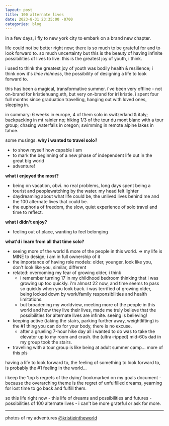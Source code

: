 ```yaml
---
layout: post
title: 100 alternate lives
date: 2023-8-31 23:35:00 -0700
categories: blog
---
```


in a few days, i fly to new york city to embark on a brand new chapter.

life could not be better right now; there is so much to be grateful for and to look forward to. so much uncertainty but this is the beauty of having infinite possibilities of lives to live. this is the greatest joy of youth, i think.

i used to think the greatest joy of youth was bodily health & resilience; i think now it's _time richness_, the possibility of designing a life to look forward to.

this has been a magical, transformative summer. i've been very offline - not on-brand for kristiehuang.eth, but very on-brand for irl kristie. i spent four full months since graduation travelling, hanging out with loved ones, sleeping in.

in summary: 6 weeks in europe, 4 of them solo in switzerland & italy; backpacking in mt rainier np; hiking 1/3 of the tour du mont blanc with a tour group; chasing waterfalls in oregon; swimming in remote alpine lakes in tahoe.

some musings. **why i wanted to travel solo?**

- to show myself how capable i am
- to mark the beginning of a new phase of independent life out in the great big world
- adventure!

**what i enjoyed the most?**

- being on vacation, obvi. no real problems, long days spent being a tourist and peoplewatching by the water. my head felt lighter
- daydreaming about what life could be, the unlived lives behind me and the 100 alternate lives that could be.
- the euphoria of freedom, the slow, quiet experience of solo travel and time to reflect.

**what i didn't enjoy?**

- feeling out of place, wanting to feel belonging

**what'd i learn from all that time solo?**

- seeing more of the world & more of the people in this world. => my life is MINE to design; i am in full ownership of it
- the importance of having role models: older, younger, look like you, don't look like you, similar, different
- related: overcoming my fear of growing older, i think
  - i remember turning 17 in my childhood bedroom thinking that i was growing up too quickly. i'm almost 22 now, and time seems to pass so quickly when you look back. i was terrified of growing older, being locked down by work/family responsibilities and health limitations.
  - but broadening my worldview, meeting more of the people in this world and how they live their lives, made me truly believe that the possibilities for alternate lives are infinite. seeing is believing!
- keeping active (taking the stairs, parking further away, weightlifting) is the #1 thing you can do for your body, there is no excuse.
  - after a grueling 7-hour hike day all i wanted to do was to take the elevator up to my room and crash. the (ultra-ripped) mid-60s dad in my group took the stairs.
- travelling with a tour group is like being at adult summer camp... more of this pls

having a life to look forward to, the feeling of something to look forward to, is probably the #1 feeling in the world…

i keep the 'top 5 regrets of the dying' bookmarked on my goals document - because the overarching theme is the regret of unfulfilled dreams, yearning for lost time to go back and fulfill them.

so this life right now - this life of dreams and possibilities and futures - possibilities of 100 alternate lives - i can't be more grateful or ask for more.

---

photos of my adventures [@kristieintheworld](https://www.instagram.com/kristieintheworld/)
